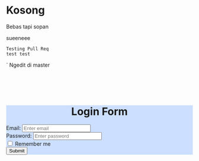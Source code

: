 # Kosong
Bebas tapi sopan

sueeneee

    Testing Pull Req
    test test
`   Ngedit di master

<body>
	<div class="container col-sm-4"></div>
	<div class="container col-sm-4">
		<div class="jumbotron" style="margin-top: 20%; background-color: #ccdfff;">
			<h1 align="center">Login Form</h1>
			 <form action="">
			    <div class="form-group">
			      <label for="email">Email:</label>
			      <input type="email" class="form-control" id="email" placeholder="Enter email" name="email">
			    </div>
			    <div class="form-group">
			      <label for="pwd">Password:</label>
			      <input type="password" class="form-control" id="pwd" placeholder="Enter password" name="pwd">
			    </div>
			    <div class="checkbox">
			      <label><input type="checkbox" name="remember"> Remember me</label>
			    </div>
			    <button type="submit" class="btn btn-default">Submit</button>
			  </form>
		</div>
	</div>
</body>
